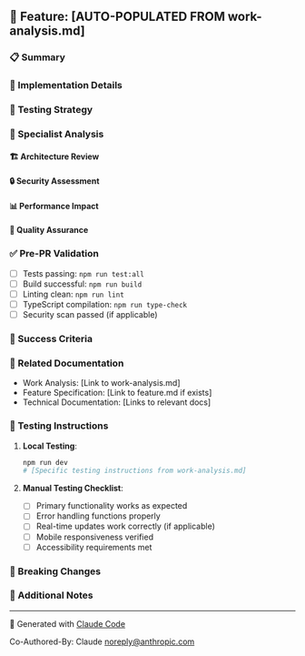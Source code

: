 ## 🚀 Feature: [AUTO-POPULATED FROM work-analysis.md]

### 📋 Summary
<!-- AUTO-POPULATED from work-analysis.md Overview section -->

### 🔧 Implementation Details
<!-- AUTO-POPULATED from work-analysis.md Implementation Blueprint -->

### 🧪 Testing Strategy
<!-- AUTO-POPULATED from work-analysis.md Validation Gates -->

### 👥 Specialist Analysis
#### 🏗️ Architecture Review
<!-- AUTO-POPULATED from Architecture Specialist findings -->

#### 🔒 Security Assessment
<!-- AUTO-POPULATED from Security Specialist findings -->

#### 📊 Performance Impact
<!-- AUTO-POPULATED from Performance Specialist findings -->

#### 🧪 Quality Assurance
<!-- AUTO-POPULATED from QA Specialist findings -->

### ✅ Pre-PR Validation
- [ ] Tests passing: `npm run test:all`
- [ ] Build successful: `npm run build`
- [ ] Linting clean: `npm run lint`
- [ ] TypeScript compilation: `npm run type-check`
- [ ] Security scan passed (if applicable)

### 🎯 Success Criteria
<!-- AUTO-POPULATED from work-analysis.md Success Criteria -->

### 🔗 Related Documentation
- Work Analysis: [Link to work-analysis.md]
- Feature Specification: [Link to feature.md if exists]
- Technical Documentation: [Links to relevant docs]

### 📱 Testing Instructions
1. **Local Testing**:
   ```bash
   npm run dev
   # [Specific testing instructions from work-analysis.md]
   ```

2. **Manual Testing Checklist**:
   - [ ] Primary functionality works as expected
   - [ ] Error handling functions properly
   - [ ] Real-time updates work correctly (if applicable)
   - [ ] Mobile responsiveness verified
   - [ ] Accessibility requirements met

### 🚨 Breaking Changes
<!-- AUTO-POPULATED if any breaking changes detected -->

### 📝 Additional Notes
<!-- Space for manual notes and context -->

---
🤖 Generated with [Claude Code](https://claude.ai/code)

Co-Authored-By: Claude <noreply@anthropic.com>